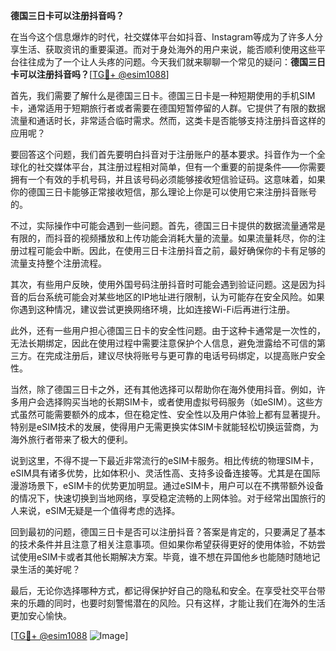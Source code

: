 **德国三日卡可以注册抖音吗？**

在当今这个信息爆炸的时代，社交媒体平台如抖音、Instagram等成为了许多人分享生活、获取资讯的重要渠道。而对于身处海外的用户来说，能否顺利使用这些平台往往成为了一个让人头疼的问题。今天我们就来聊聊一个常见的疑问：**德国三日卡可以注册抖音吗？**[[TG💪+ @esim1088](https://t.me/s/esim1088)]

首先，我们需要了解什么是德国三日卡。德国三日卡是一种短期使用的手机SIM卡，通常适用于短期旅行者或者需要在德国短暂停留的人群。它提供了有限的数据流量和通话时长，非常适合临时需求。然而，这类卡是否能够支持注册抖音这样的应用呢？

要回答这个问题，我们首先要明白抖音对于注册账户的基本要求。抖音作为一个全球化的社交媒体平台，其注册过程相对简单，但有一个重要的前提条件——你需要拥有一个有效的手机号码，并且该号码必须能够接收短信验证码。这意味着，如果你的德国三日卡能够正常接收短信，那么理论上你是可以使用它来注册抖音账号的。

不过，实际操作中可能会遇到一些问题。首先，德国三日卡提供的数据流量通常是有限的，而抖音的视频播放和上传功能会消耗大量的流量。如果流量耗尽，你的注册过程可能会中断。因此，在使用三日卡注册抖音之前，最好确保你的卡有足够的流量支持整个注册流程。

其次，有些用户反映，使用外国号码注册抖音时可能会遇到验证问题。这是因为抖音的后台系统可能会对某些地区的IP地址进行限制，认为可能存在安全风险。如果你遇到这种情况，建议尝试更换网络环境，比如连接Wi-Fi后再进行注册。

此外，还有一些用户担心德国三日卡的安全性问题。由于这种卡通常是一次性的，无法长期绑定，因此在使用过程中需要注意保护个人信息，避免泄露给不可信的第三方。在完成注册后，建议尽快将账号与更可靠的电话号码绑定，以提高账户安全性。

当然，除了德国三日卡之外，还有其他选择可以帮助你在海外使用抖音。例如，许多用户会选择购买当地的长期SIM卡，或者使用虚拟号码服务（如eSIM）。这些方式虽然可能需要额外的成本，但在稳定性、安全性以及用户体验上都有显著提升。特别是eSIM技术的发展，使得用户无需更换实体SIM卡就能轻松切换运营商，为海外旅行者带来了极大的便利。

说到这里，不得不提一下最近非常流行的eSIM卡服务。相比传统的物理SIM卡，eSIM具有诸多优势，比如体积小、灵活性高、支持多设备连接等。尤其是在国际漫游场景下，eSIM卡的优势更加明显。通过eSIM卡，用户可以在不携带额外设备的情况下，快速切换到当地网络，享受稳定流畅的上网体验。对于经常出国旅行的人来说，eSIM无疑是一个值得考虑的选择。

回到最初的问题，德国三日卡是否可以注册抖音？答案是肯定的，只要满足了基本的技术条件并且注意了相关注意事项。但如果你希望获得更好的使用体验，不妨尝试使用eSIM卡或者其他长期解决方案。毕竟，谁不想在异国他乡也能随时随地记录生活的美好呢？

最后，无论你选择哪种方式，都记得保护好自己的隐私和安全。在享受社交平台带来的乐趣的同时，也要时刻警惕潜在的风险。只有这样，才能让我们在海外的生活更加安心愉快。

[[TG💪+ @esim1088](https://t.me/s/esim1088) ![Image](https://i.postimg.cc/4NQfJmqS/Snipaste-2025-05-13-00-14-12.png)]